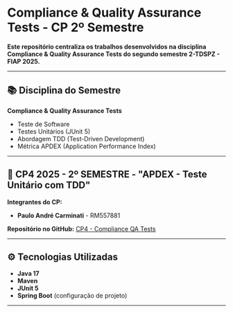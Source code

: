 # 
# Compliance & Quality Assurance Tests - CP 2º Semestre

**Este repositório centraliza os trabalhos desenvolvidos na disciplina **Compliance & Quality Assurance Tests** do segundo semestre 2-TDSPZ - FIAP 2025.**

---

## 📚 Disciplina do Semestre

**Compliance & Quality Assurance Tests**  
   - Teste de Software  
   - Testes Unitários (JUnit 5)  
   - Abordagem TDD (Test-Driven Development)  
   - Métrica APDEX (Application Performance Index)  

---

## 🎯 CP4 2025 - 2º SEMESTRE - "APDEX - Teste Unitário com TDD"

**Integrantes do CP:**  
   - **Paulo André Carminati** - RM557881  

**Repositório no GitHub:** [CP4 - Compliance QA Tests](https://github.com/carmipa/Compliance_Quality_Assurance_Tests_CP_2SEM/tree/main/CP4)

---

## ⚙️ Tecnologias Utilizadas
- **Java 17**  
- **Maven**  
- **JUnit 5**  
- **Spring Boot** (configuração de projeto)  

---



